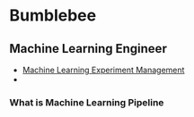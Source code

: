 # Bumblebee
## Machine Learning Engineer 

- [Machine Learning Experiment Management](https://github.com/DolceLatte/Bumblebee/tree/main/Experiment%20Management)
- 

### What is Machine Learning Pipeline

